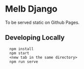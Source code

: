
# Melb Django

To be served static on Github Pages.

## Developing Locally

```
  npm install
  npm start
  <new tab in the same directory>
  npm run serve
```
